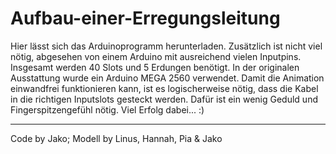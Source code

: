 # Aufbau-einer-Erregungsleitung

Hier lässt sich das Arduinoprogramm herunterladen.
Zusätzlich ist nicht viel nötig, abgesehen von einem Arduino mit ausreichend vielen Inputpins. Insgesamt werden 40 Slots und 5 Erdungen
benötigt.
In der originalen Ausstattung wurde ein Arduino MEGA 2560 verwendet.
Damit die Animation einwandfrei funktionieren kann, ist es logischerweise nötig, dass die Kabel in die richtigen Inputslots gesteckt
werden. Dafür ist ein wenig Geduld und Fingerspitzengefühl nötig. Viel Erfolg dabei... :)

---
Code by Jako; 
Modell by Linus, Hannah, Pia & Jako
